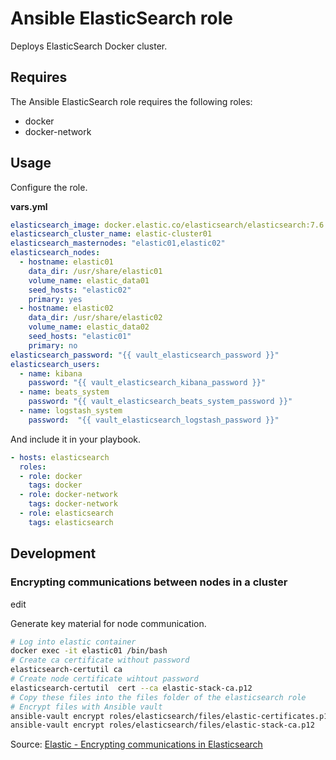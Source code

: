# Ansible ElasticSearch role

Deploys ElasticSearch Docker cluster.

## Requires

The Ansible ElasticSearch role requires the following roles:

* docker
* docker-network

## Usage

Configure the role.

**vars.yml**

```yml
elasticsearch_image: docker.elastic.co/elasticsearch/elasticsearch:7.6.1
elasticsearch_cluster_name: elastic-cluster01
elasticsearch_masternodes: "elastic01,elastic02"
elasticsearch_nodes:
  - hostname: elastic01
    data_dir: /usr/share/elastic01
    volume_name: elastic_data01
    seed_hosts: "elastic02"
    primary: yes
  - hostname: elastic02
    data_dir: /usr/share/elastic02
    volume_name: elastic_data02
    seed_hosts: "elastic01"
    primary: no
elasticsearch_password: "{{ vault_elasticsearch_password }}"
elasticsearch_users:
  - name: kibana
    password: "{{ vault_elasticsearch_kibana_password }}"
  - name: beats_system
    password: "{{ vault_elasticsearch_beats_system_password }}"
  - name: logstash_system
    password:  "{{ vault_elasticsearch_logstash_password }}"
```

And include it in your playbook.

```yml
- hosts: elasticsearch
  roles:
  - role: docker
    tags: docker
  - role: docker-network
    tags: docker-network
  - role: elasticsearch
    tags: elasticsearch
```

## Development

### Encrypting communications between nodes in a cluster
edit

Generate key material for node communication.

```bash
# Log into elastic container
docker exec -it elastic01 /bin/bash
# Create ca certificate without password
elasticsearch-certutil ca
# Create node certificate wihtout password
elasticsearch-certutil  cert --ca elastic-stack-ca.p12
# Copy these files into the files folder of the elasticsearch role
# Encrypt files with Ansible vault
ansible-vault encrypt roles/elasticsearch/files/elastic-certificates.p12
ansible-vault encrypt roles/elasticsearch/files/elastic-stack-ca.p12
```

Source: [Elastic - Encrypting communications in Elasticsearch](https://www.elastic.co/guide/en/elasticsearch/reference/current/configuring-tls.html)